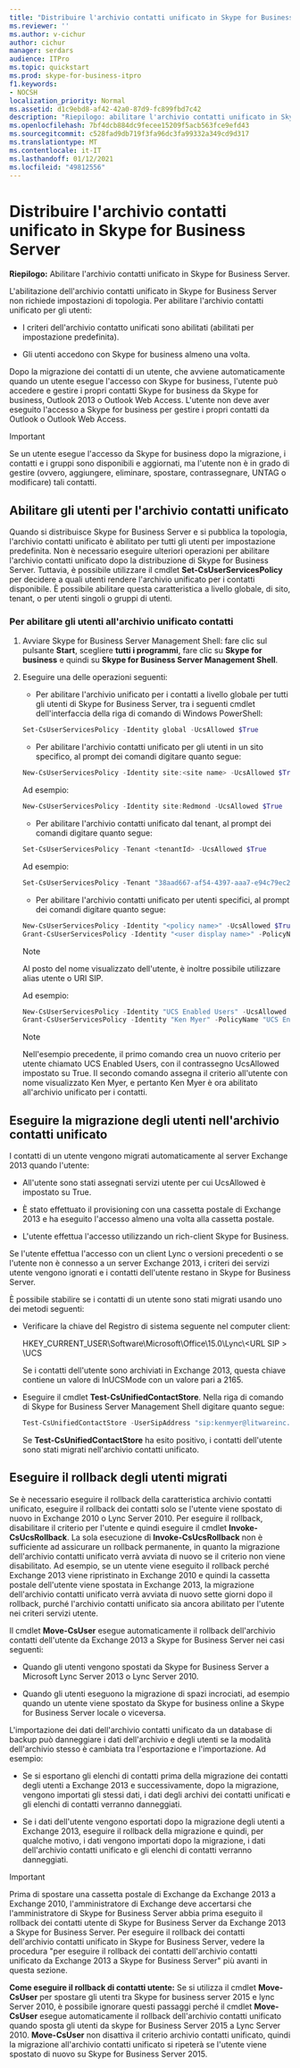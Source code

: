 ```yaml
---
title: "Distribuire l'archivio contatti unificato in Skype for Business Server "
ms.reviewer: ''
ms.author: v-cichur
author: cichur
manager: serdars
audience: ITPro
ms.topic: quickstart
ms.prod: skype-for-business-itpro
f1.keywords:
- NOCSH
localization_priority: Normal
ms.assetid: d1c9ebd8-af42-42a0-87d9-fc899fbd7c42
description: "Riepilogo: abilitare l'archivio contatti unificato in Skype for Business Server."
ms.openlocfilehash: 7bf4dcb884dc9fecee15209f5acb563fce9efd43
ms.sourcegitcommit: c528fad9db719f3fa96dc3fa99332a349cd9d317
ms.translationtype: MT
ms.contentlocale: it-IT
ms.lasthandoff: 01/12/2021
ms.locfileid: "49812556"
---
```

# <a name="deploy-unified-contact-store-in-skype-for-business-server"></a>Distribuire l'archivio contatti unificato in Skype for Business Server
 
**Riepilogo:** Abilitare l'archivio contatti unificato in Skype for Business Server.
  
L'abilitazione dell'archivio contatti unificato in Skype for Business Server non richiede impostazioni di topologia. Per abilitare l'archivio contatti unificato per gli utenti:
  
- I criteri dell'archivio contatto unificati sono abilitati (abilitati per impostazione predefinita).
    
- Gli utenti accedono con Skype for business almeno una volta.
    
Dopo la migrazione dei contatti di un utente, che avviene automaticamente quando un utente esegue l'accesso con Skype for business, l'utente può accedere e gestire i propri contatti Skype for business da Skype for business, Outlook 2013 o Outlook Web Access. L'utente non deve aver eseguito l'accesso a Skype for business per gestire i propri contatti da Outlook o Outlook Web Access.
  
> [!IMPORTANT]
> Se un utente esegue l'accesso da Skype for business dopo la migrazione, i contatti e i gruppi sono disponibili e aggiornati, ma l'utente non è in grado di gestire (ovvero, aggiungere, eliminare, spostare, contrassegnare, UNTAG o modificare) tali contatti. 
  
## <a name="enable-users-for-unified-contact-store"></a>Abilitare gli utenti per l'archivio contatti unificato

Quando si distribuisce Skype for Business Server e si pubblica la topologia, l'archivio contatti unificato è abilitato per tutti gli utenti per impostazione predefinita. Non è necessario eseguire ulteriori operazioni per abilitare l'archivio contatti unificato dopo la distribuzione di Skype for Business Server. Tuttavia, è possibile utilizzare il cmdlet **Set-CsUserServicesPolicy** per decidere a quali utenti rendere l'archivio unificato per i contatti disponibile. È possibile abilitare questa caratteristica a livello globale, di sito, tenant, o per utenti singoli o gruppi di utenti.
  
### <a name="to-enable-users-for-unified-contact-store"></a>Per abilitare gli utenti all'archivio unificato contatti

1. Avviare Skype for Business Server Management Shell: fare clic sul pulsante **Start**, scegliere **tutti i programmi**, fare clic su **Skype for business** e quindi su **Skype for Business Server Management Shell**.
    
2. Eseguire una delle operazioni seguenti:
    
   - Per abilitare l'archivio unificato per i contatti a livello globale per tutti gli utenti di Skype for Business Server, tra i seguenti cmdlet dell'interfaccia della riga di comando di Windows PowerShell:
    
   ```powershell
   Set-CsUserServicesPolicy -Identity global -UcsAllowed $True
   ```

   - Per abilitare l'archivio contatti unificato per gli utenti in un sito specifico, al prompt dei comandi digitare quanto segue:
    
   ```powershell
   New-CsUserServicesPolicy -Identity site:<site name> -UcsAllowed $True
   ```

   Ad esempio:
    
   ```powershell
   New-CsUserServicesPolicy -Identity site:Redmond -UcsAllowed $True
   ```

   - Per abilitare l'archivio contatti unificato dal tenant, al prompt dei comandi digitare quanto segue:
    
   ```powershell
   Set-CsUserServicesPolicy -Tenant <tenantId> -UcsAllowed $True
   ```

   Ad esempio:
    
   ```powershell
   Set-CsUserServicesPolicy -Tenant "38aad667-af54-4397-aaa7-e94c79ec2308" -UcsAllowed $True
   ```

   - Per abilitare l'archivio contatti unificato per utenti specifici, al prompt dei comandi digitare quanto segue:
    
   ```powershell
   New-CsUserServicesPolicy -Identity "<policy name>" -UcsAllowed $True
   Grant-CsUserServicesPolicy -Identity "<user display name>" -PolicyName <"policy name">
   ```

    > [!NOTE]
    > Al posto del nome visualizzato dell'utente, è inoltre possibile utilizzare alias utente o URI SIP. 
  
    Ad esempio:
    
   ```powershell
   New-CsUserServicesPolicy -Identity "UCS Enabled Users" -UcsAllowed $True
   Grant-CsUserServicesPolicy -Identity "Ken Myer" -PolicyName "UCS Enabled Users"
   ```

    > [!NOTE]
    > Nell'esempio precedente, il primo comando crea un nuovo criterio per utente chiamato UCS Enabled Users, con il contrassegno UcsAllowed impostato su True. Il secondo comando assegna il criterio all'utente con nome visualizzato Ken Myer, e pertanto Ken Myer è ora abilitato all'archivio unificato per i contatti.
  
## <a name="migrate-users-to-unified-contact-store"></a>Eseguire la migrazione degli utenti nell'archivio contatti unificato

I contatti di un utente vengono migrati automaticamente al server Exchange 2013 quando l'utente:
  
- All'utente sono stati assegnati servizi utente per cui UcsAllowed è impostato su True.
    
- È stato effettuato il provisioning con una cassetta postale di Exchange 2013 e ha eseguito l'accesso almeno una volta alla cassetta postale.
    
- L'utente effettua l'accesso utilizzando un rich-client Skype for Business.
    
Se l'utente effettua l'accesso con un client Lync o versioni precedenti o se l'utente non è connesso a un server Exchange 2013, i criteri dei servizi utente vengono ignorati e i contatti dell'utente restano in Skype for Business Server.
  
È possibile stabilire se i contatti di un utente sono stati migrati usando uno dei metodi seguenti: 
  
- Verificare la chiave del Registro di sistema seguente nel computer client:
    
    HKEY_CURRENT_USER\Software\Microsoft\Office\15.0\Lync\\<URL SIP \> \UCS
    
    Se i contatti dell'utente sono archiviati in Exchange 2013, questa chiave contiene un valore di InUCSMode con un valore pari a 2165.
    
- Eseguire il cmdlet **Test-CsUnifiedContactStore**. Nella riga di comando di Skype for Business Server Management Shell digitare quanto segue:
    
  ```powershell
  Test-CsUnifiedContactStore -UserSipAddress "sip:kenmyer@litwareinc.com" -TargetFqdn "atl-cs-001.litwareinc.com"
  ```

    Se **Test-CsUnifiedContactStore** ha esito positivo, i contatti dell'utente sono stati migrati nell'archivio contatti unificato.
    
## <a name="roll-back-migrated-users"></a>Eseguire il rollback degli utenti migrati

Se è necessario eseguire il rollback della caratteristica archivio contatti unificato, eseguire il rollback dei contatti solo se l'utente viene spostato di nuovo in Exchange 2010 o Lync Server 2010. Per eseguire il rollback, disabilitare il criterio per l'utente e quindi eseguire il cmdlet **Invoke-CsUcsRollback**. La sola esecuzione di **Invoke-CsUcsRollback** non è sufficiente ad assicurare un rollback permanente, in quanto la migrazione dell'archivio contatti unificato verrà avviata di nuovo se il criterio non viene disabilitato. Ad esempio, se un utente viene eseguito il rollback perché Exchange 2013 viene ripristinato in Exchange 2010 e quindi la cassetta postale dell'utente viene spostata in Exchange 2013, la migrazione dell'archivio contatti unificato verrà avviata di nuovo sette giorni dopo il rollback, purché l'archivio contatti unificato sia ancora abilitato per l'utente nei criteri servizi utente.
  
Il cmdlet **Move-CsUser** esegue automaticamente il rollback dell'archivio contatti dell'utente da Exchange 2013 a Skype for Business Server nei casi seguenti:
  
- Quando gli utenti vengono spostati da Skype for Business Server a Microsoft Lync Server 2013 o Lync Server 2010. 
    
- Quando gli utenti eseguono la migrazione di spazi incrociati, ad esempio quando un utente viene spostato da Skype for business online a Skype for Business Server locale o viceversa.
    
L'importazione dei dati dell'archivio contatti unificato da un database di backup può danneggiare i dati dell'archivio e degli utenti se la modalità dell'archivio stesso è cambiata tra l'esportazione e l'importazione. Ad esempio:
  
- Se si esportano gli elenchi di contatti prima della migrazione dei contatti degli utenti a Exchange 2013 e successivamente, dopo la migrazione, vengono importati gli stessi dati, i dati degli archivi dei contatti unificati e gli elenchi di contatti verranno danneggiati.
    
- Se i dati dell'utente vengono esportati dopo la migrazione degli utenti a Exchange 2013, eseguire il rollback della migrazione e quindi, per qualche motivo, i dati vengono importati dopo la migrazione, i dati dell'archivio contatti unificato e gli elenchi di contatti verranno danneggiati.
    
> [!IMPORTANT]
> Prima di spostare una cassetta postale di Exchange da Exchange 2013 a Exchange 2010, l'amministratore di Exchange deve accertarsi che l'amministratore di Skype for Business Server abbia prima eseguito il rollback dei contatti utente di Skype for Business Server da Exchange 2013 a Skype for Business Server. Per eseguire il rollback dei contatti dell'archivio contatti unificato in Skype for Business Server, vedere la procedura "per eseguire il rollback dei contatti dell'archivio contatti unificato da Exchange 2013 a Skype for Business Server" più avanti in questa sezione. 
  
 **Come eseguire il rollback di contatti utente:** Se si utilizza il cmdlet **Move-CsUser** per spostare gli utenti tra Skype for business server 2015 e lync Server 2010, è possibile ignorare questi passaggi perché il cmdlet **Move-CsUser** esegue automaticamente il rollback dell'archivio contatti unificato quando sposta gli utenti da skype for Business Server 2015 a Lync Server 2010. **Move-CsUser** non disattiva il criterio archivio contatti unificato, quindi la migrazione all'archivio contatti unificato si ripeterà se l'utente viene spostato di nuovo su Skype for Business Server 2015.
  

